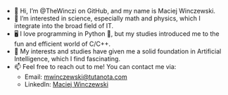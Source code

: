 - 👋 Hi, I’m @TheWinczi on GitHub, and my name is Maciej Winczewski.
- 👀 I’m interested in science, especially math and physics, which I integrate into the broad field of IT.
- 🖥️ I love programming in Python 🐍, but my studies introduced me to the fun and efficient world of C/C++.
- 🤖 My interests and studies have given me a solid foundation in Artificial Intelligence, which I find fascinating.
- 📫 Feel free to reach out to me! You can contact me via:
  + Email: mwinczewski@tutanota.com
  + LinkedIn: [Maciej Winczewski](https://www.linkedin.com/in/maciej-winczewski/)
